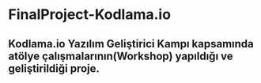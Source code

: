 # FinalProject-Kodlama.io
## Kodlama.io Yazılım Geliştirici Kampı kapsamında atölye çalışmalarının(Workshop) yapıldığı ve geliştirildiği proje.
